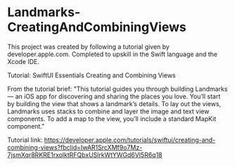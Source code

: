 # Landmarks-CreatingAndCombiningViews

This project was created by following a tutorial given by developer.apple.com. Completed to upskill in the Swift language and the 
Xcode IDE.

Tutorial: SwiftUI Essentials Creating and Combining Views

From the tutorial brief:
"This tutorial guides you through building Landmarks — an iOS app for discovering and sharing the places you love. 
You’ll start by building the view that shows a landmark’s details. To lay out the views, Landmarks uses stacks to combine 
and layer the image and text view components. To add a map to the view, you’ll include a standard MapKit component."

Tutorial link: 
https://developer.apple.com/tutorials/swiftui/creating-and-combining-views?fbclid=IwAR1SrcXMf9o7Mz-7jsmXqr8RKRE1rxolktRFQbxUSlrkWtYWGd6Vl5R6q18
